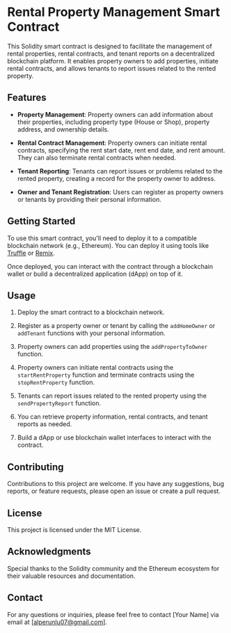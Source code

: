 # Rental Property Management Smart Contract

This Solidity smart contract is designed to facilitate the management of rental properties, rental contracts, and tenant reports on a decentralized blockchain platform. It enables property owners to add properties, initiate rental contracts, and allows tenants to report issues related to the rented property.

## Features

- **Property Management**: Property owners can add information about their properties, including property type (House or Shop), property address, and ownership details.

- **Rental Contract Management**: Property owners can initiate rental contracts, specifying the rent start date, rent end date, and rent amount. They can also terminate rental contracts when needed.

- **Tenant Reporting**: Tenants can report issues or problems related to the rented property, creating a record for the property owner to address.

- **Owner and Tenant Registration**: Users can register as property owners or tenants by providing their personal information.

## Getting Started

To use this smart contract, you'll need to deploy it to a compatible blockchain network (e.g., Ethereum). You can deploy it using tools like [Truffle](https://www.trufflesuite.com/docs/truffle/getting-started/installation) or [Remix](https://remix.ethereum.org/).

Once deployed, you can interact with the contract through a blockchain wallet or build a decentralized application (dApp) on top of it.

## Usage

1. Deploy the smart contract to a blockchain network.

2. Register as a property owner or tenant by calling the `addHomeOwner` or `addTenant` functions with your personal information.

3. Property owners can add properties using the `addPropertyToOwner` function.

4. Property owners can initiate rental contracts using the `startRentProperty` function and terminate contracts using the `stopRentProperty` function.

5. Tenants can report issues related to the rented property using the `sendPropertyReport` function.

6. You can retrieve property information, rental contracts, and tenant reports as needed.

7. Build a dApp or use blockchain wallet interfaces to interact with the contract.

## Contributing

Contributions to this project are welcome. If you have any suggestions, bug reports, or feature requests, please open an issue or create a pull request.

## License

This project is licensed under the MIT License.

## Acknowledgments

Special thanks to the Solidity community and the Ethereum ecosystem for their valuable resources and documentation.

## Contact

For any questions or inquiries, please feel free to contact [Your Name] via email at [alperunlu07@gmail.com].


